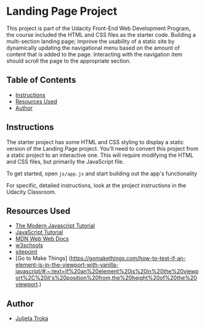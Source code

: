 # Landing Page Project

This project is part of the Udacity Front-End Web Development Program, the course included the HTML and CSS files as the starter code. Building a multi-section landing page; improve the usability of a static site by dynamically updating the navigational menu based on the amount of content that is added to the page. Interacting with the navigation item should scroll the page to the appropriate section.

## Table of Contents

- [Instructions](#instructions)
- [Resources Used](#ResourcesUsed)
- [Author](#author)

## Instructions

The starter project has some HTML and CSS styling to display a static version of the Landing Page project. You'll need to convert this project from a static project to an interactive one. This will require modifying the HTML and CSS files, but primarily the JavaScript file.

To get started, open `js/app.js` and start building out the app's functionality

For specific, detailed instructions, look at the project instructions in the Udacity Classroom.

## Resources Used 

- [The Modern Javascript Tutorial](https://javascript.info/)
- [JavaScript Tutorial](https://www.javascripttutorial.net/)
- [MDN Web Web Docs](https://developer.mozilla.org/en-US/)
- [w3schools](https://www.w3schools.com/)
- [sitepoint](https://www.sitepoint.com/use-html5-data-attributes/)
- [Go to Make Things] (https://gomakethings.com/how-to-test-if-an-element-is-in-the-viewport-with-vanilla-javascript/#:~:text=If%20an%20element%20is%20in%20the%20viewport%2C%20it's%20position%20from,the%20height%20of%20the%20viewport.)


## Author
* [Juljeta Troka](www.linkedin.com/in/juljetatroka)